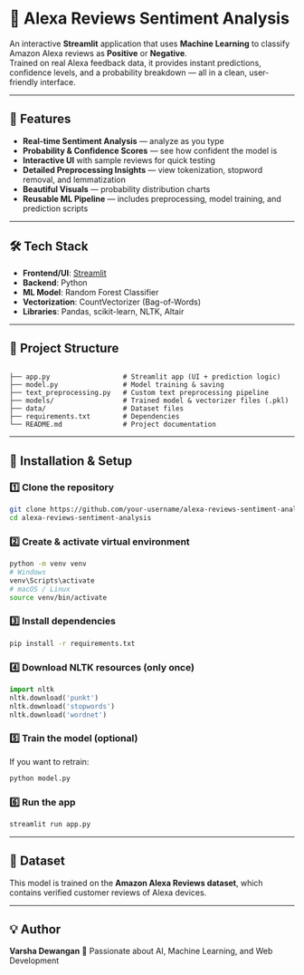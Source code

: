 # 🎤 Alexa Reviews Sentiment Analysis

An interactive **Streamlit** application that uses **Machine Learning** to classify Amazon Alexa reviews as **Positive** or **Negative**.  
Trained on real Alexa feedback data, it provides instant predictions, confidence levels, and a probability breakdown — all in a clean, user-friendly interface.

---

## 📌 Features
- **Real-time Sentiment Analysis** — analyze as you type
- **Probability & Confidence Scores** — see how confident the model is
- **Interactive UI** with sample reviews for quick testing
- **Detailed Preprocessing Insights** — view tokenization, stopword removal, and lemmatization
- **Beautiful Visuals** — probability distribution charts
- **Reusable ML Pipeline** — includes preprocessing, model training, and prediction scripts

---

## 🛠️ Tech Stack
- **Frontend/UI**: [Streamlit](https://streamlit.io/)
- **Backend**: Python
- **ML Model**: Random Forest Classifier
- **Vectorization**: CountVectorizer (Bag-of-Words)
- **Libraries**: Pandas, scikit-learn, NLTK, Altair

---

## 📂 Project Structure
```

├── app.py                  # Streamlit app (UI + prediction logic)
├── model.py                # Model training & saving
├── text_preprocessing.py   # Custom text preprocessing pipeline
├── models/                 # Trained model & vectorizer files (.pkl)
├── data/                   # Dataset files
├── requirements.txt        # Dependencies
└── README.md               # Project documentation

````

---

## 🚀 Installation & Setup

### 1️⃣ Clone the repository
```bash
git clone https://github.com/your-username/alexa-reviews-sentiment-analysis.git
cd alexa-reviews-sentiment-analysis
````

### 2️⃣ Create & activate virtual environment

```bash
python -m venv venv
# Windows
venv\Scripts\activate
# macOS / Linux
source venv/bin/activate
```

### 3️⃣ Install dependencies

```bash
pip install -r requirements.txt
```

### 4️⃣ Download NLTK resources (only once)

```python
import nltk
nltk.download('punkt')
nltk.download('stopwords')
nltk.download('wordnet')
```

### 5️⃣ Train the model (optional)

If you want to retrain:

```bash
python model.py
```

### 6️⃣ Run the app

```bash
streamlit run app.py
```

---


## 📄 Dataset

This model is trained on the **Amazon Alexa Reviews dataset**, which contains verified customer reviews of Alexa devices.


---

## 💡 Author

**Varsha Dewangan**
🚀 Passionate about AI, Machine Learning, and Web Development


```
